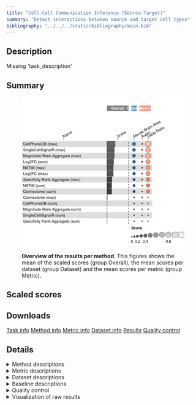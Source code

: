 ```yaml
---
title: "Cell-Cell Communication Inference (Source-Target)"
summary: "Detect interactions between source and target cell types"
bibliography: "../../../static/bibliography/main.bib"
---
```


<script src="index_files/libs/htmlwidgets-1.5.4/htmlwidgets.js"></script>
<link href="index_files/libs/datatables-css-0.0.0/datatables-crosstalk.css" rel="stylesheet" />
<script src="index_files/libs/datatables-binding-0.25/datatables.js"></script>
<script src="index_files/libs/jquery-3.6.0/jquery-3.6.0.min.js"></script>
<link href="index_files/libs/dt-core-1.11.3/css/jquery.dataTables.min.css" rel="stylesheet" />
<link href="index_files/libs/dt-core-1.11.3/css/jquery.dataTables.extra.css" rel="stylesheet" />
<script src="index_files/libs/dt-core-1.11.3/js/jquery.dataTables.min.js"></script>
<link href="index_files/libs/dt-ext-select-1.11.3/css/select.dataTables.min.css" rel="stylesheet" />
<script src="index_files/libs/dt-ext-select-1.11.3/js/dataTables.select.min.js"></script>
<link href="index_files/libs/dt-ext-searchpanes-1.11.3/css/searchPanes.dataTables.min.css" rel="stylesheet" />
<script src="index_files/libs/dt-ext-searchpanes-1.11.3/js/dataTables.searchPanes.min.js"></script>
<script src="index_files/libs/jszip-1.11.3/jszip.min.js"></script>
<script src="index_files/libs/pdfmake-1.11.3/pdfmake.js"></script>
<script src="index_files/libs/pdfmake-1.11.3/vfs_fonts.js"></script>
<link href="index_files/libs/dt-ext-buttons-1.11.3/css/buttons.dataTables.min.css" rel="stylesheet" />
<script src="index_files/libs/dt-ext-buttons-1.11.3/js/dataTables.buttons.min.js"></script>
<script src="index_files/libs/dt-ext-buttons-1.11.3/js/buttons.html5.min.js"></script>
<script src="index_files/libs/dt-ext-buttons-1.11.3/js/buttons.colVis.min.js"></script>
<script src="index_files/libs/dt-ext-buttons-1.11.3/js/buttons.print.min.js"></script>
<link href="index_files/libs/crosstalk-1.2.0/css/crosstalk.min.css" rel="stylesheet" />
<script src="index_files/libs/crosstalk-1.2.0/js/crosstalk.min.js"></script>
<script src="index_files/libs/kePrint-0.0.1/kePrint.js"></script>
<link href="index_files/libs/lightable-0.0.1/lightable.css" rel="stylesheet" />


## Description

Missing 'task_description'

## Summary

<figure>
<img src="index.markdown_strict_files/figure-markdown_strict/summary-1.png" width="638" alt="Overview of the results per method. This figures shows the mean of the scaled scores (group Overall), the mean scores per dataset (group Dataset) and the mean scores per metric (group Metric)." />
<figcaption aria-hidden="true"><strong>Overview of the results per method</strong>. This figures shows the mean of the scaled scores (group Overall), the mean scores per dataset (group Dataset) and the mean scores per metric (group Metric).</figcaption>
</figure>

## Scaled scores

<div id="htmlwidget-9f57994f158e547c83a6" style="width:100%;height:auto;" class="datatables html-widget"></div>
<script type="application/json" data-for="htmlwidget-9f57994f158e547c83a6">{"x":{"filter":"none","vertical":false,"extensions":["Select","SearchPanes","Buttons"],"data":[["<a href=\"/bibliography#efremova2020cellphonedb\">CellPhoneDB (max)<\/a>","<a href=\"/bibliography#efremova2020cellphonedb\">CellPhoneDB (max)<\/a>","<a href=\"/bibliography#cabello2020singlecellsignalr\">SingleCellSignalR (max)<\/a>","<a href=\"/bibliography#cabello2020singlecellsignalr\">SingleCellSignalR (max)<\/a>","<a href=\"/bibliography#dimitrov2022comparison\">Magnitude Rank Aggregate (max)<\/a>","<a href=\"/bibliography#dimitrov2022comparison\">Magnitude Rank Aggregate (max)<\/a>","<a href=\"/bibliography#raredon2022computation\">Log2FC (sum)<\/a>","<a href=\"/bibliography#raredon2022computation\">Log2FC (sum)<\/a>","<a href=\"/bibliography#hou2020predicting\">NATMI (max)<\/a>","<a href=\"/bibliography#hou2020predicting\">NATMI (max)<\/a>","<a href=\"/bibliography#raredon2022computation\">Log2FC (max)<\/a>","<a href=\"/bibliography#raredon2022computation\">Log2FC (max)<\/a>","<a href=\"/bibliography#dimitrov2022comparison\">Specificity Rank Aggregate (max)<\/a>","<a href=\"/bibliography#dimitrov2022comparison\">Specificity Rank Aggregate (max)<\/a>","<a href=\"/bibliography#hou2020predicting\">NATMI (sum)<\/a>","<a href=\"/bibliography#hou2020predicting\">NATMI (sum)<\/a>","<a href=\"/bibliography#raredon2022computation\">Connectome (sum)<\/a>","<a href=\"/bibliography#raredon2022computation\">Connectome (sum)<\/a>","<a href=\"/bibliography#raredon2022computation\">Connectome (max)<\/a>","<a href=\"/bibliography#raredon2022computation\">Connectome (max)<\/a>","<a href=\"/bibliography#dimitrov2022comparison\">Specificity Rank Aggregate (sum)<\/a>","<a href=\"/bibliography#dimitrov2022comparison\">Specificity Rank Aggregate (sum)<\/a>","<a href=\"/bibliography#efremova2020cellphonedb\">CellPhoneDB (sum)<\/a>","<a href=\"/bibliography#efremova2020cellphonedb\">CellPhoneDB (sum)<\/a>","<a href=\"/bibliography#dimitrov2022comparison\">Magnitude Rank Aggregate (sum)<\/a>","<a href=\"/bibliography#dimitrov2022comparison\">Magnitude Rank Aggregate (sum)<\/a>","<a href=\"/bibliography#cabello2020singlecellsignalr\">SingleCellSignalR (sum)<\/a>","<a href=\"/bibliography#cabello2020singlecellsignalr\">SingleCellSignalR (sum)<\/a>"],["Overall mean","<a href=\"/bibliography#tasic2016adult\">Mouse brain atlas<\/a>","Overall mean","<a href=\"/bibliography#tasic2016adult\">Mouse brain atlas<\/a>","Overall mean","<a href=\"/bibliography#tasic2016adult\">Mouse brain atlas<\/a>","Overall mean","<a href=\"/bibliography#tasic2016adult\">Mouse brain atlas<\/a>","Overall mean","<a href=\"/bibliography#tasic2016adult\">Mouse brain atlas<\/a>","Overall mean","<a href=\"/bibliography#tasic2016adult\">Mouse brain atlas<\/a>","Overall mean","<a href=\"/bibliography#tasic2016adult\">Mouse brain atlas<\/a>","Overall mean","<a href=\"/bibliography#tasic2016adult\">Mouse brain atlas<\/a>","Overall mean","<a href=\"/bibliography#tasic2016adult\">Mouse brain atlas<\/a>","Overall mean","<a href=\"/bibliography#tasic2016adult\">Mouse brain atlas<\/a>","Overall mean","<a href=\"/bibliography#tasic2016adult\">Mouse brain atlas<\/a>","Overall mean","<a href=\"/bibliography#tasic2016adult\">Mouse brain atlas<\/a>","Overall mean","<a href=\"/bibliography#tasic2016adult\">Mouse brain atlas<\/a>","Overall mean","<a href=\"/bibliography#tasic2016adult\">Mouse brain atlas<\/a>"],[0.374816111051117,0.374816111051117,0.338490447626045,0.338490447626045,0.336319588677802,0.336319588677802,0.310385730940304,0.310385730940304,0.29157215619934,0.29157215619934,0.289967766345615,0.289967766345615,0.22953446422155,0.22953446422155,0.216983759599155,0.216983759599155,0.216948925161255,0.216948925161255,0.0117035790839415,0.0117035790839415,-0.00280439341683836,-0.00280439341683836,-0.192553419193474,-0.192553419193474,-0.193274231147795,-0.193274231147795,-0.193937164593368,-0.193937164593368],[0.0470797547170948,0.0470797547170948,0.0461528697743829,0.0461528697743829,0.0418111518778968,0.0418111518778968,0.0827714618806079,0.0827714618806079,0.045144312398679,0.045144312398679,0.0419355326912306,0.0419355326912306,0.0443832620558401,0.0443832620558401,0.0192818528110501,0.0192818528110501,0.0192121839352504,0.0192121839352504,0.0234071581678829,0.0234071581678829,-0.00560878683367672,-0.00560878683367672,-0.00510683838694755,-0.00510683838694755,-0.00654846229558964,-0.00654846229558964,-0.00787432918673636,-0.00787432918673636],[0.702552467385139,0.702552467385139,0.630828025477707,0.630828025477707,0.630828025477707,0.630828025477707,0.538,0.538,0.538,0.538,0.538,0.538,0.414685666387259,0.414685666387259,0.414685666387259,0.414685666387259,0.414685666387259,0.414685666387259,0,0,0,0,-0.38,-0.38,-0.38,-0.38,-0.38,-0.38],[7210,7210,1143,1143,29358,29358,1080,1080,1791,1791,860,860,34190,34190,1818,1818,1139,1139,1121,1121,39438,39438,34240,34240,8390,8390,686,686],[100.1,100.1,96.5,96.5,99.6,99.6,96.6,96.6,99,99,99.8,99.8,100.1,100.1,98.8,98.8,93.8,93.8,97.7,97.7,100.1,100.1,100.1,100.1,100,100,93.9,93.9],[115.8203125,115.8203125,19.921875,19.921875,116.2109375,116.2109375,19.921875,19.921875,19.921875,19.921875,19.921875,19.921875,116.30859375,116.30859375,19.921875,19.921875,19.921875,19.921875,19.921875,19.921875,116.11328125,116.11328125,115.8203125,115.8203125,116.2109375,116.2109375,19.921875,19.921875],["<a href=\"https://github.com/saezlab/liana\">v0.1.9<\/a>","<a href=\"https://github.com/saezlab/liana\">v0.1.9<\/a>","<a href=\"https://github.com/saezlab/liana\">v0.1.9<\/a>","<a href=\"https://github.com/saezlab/liana\">v0.1.9<\/a>","<a href=\"https://github.com/saezlab/liana\">v0.1.9<\/a>","<a href=\"https://github.com/saezlab/liana\">v0.1.9<\/a>","<a href=\"https://github.com/saezlab/liana\">v0.1.9<\/a>","<a href=\"https://github.com/saezlab/liana\">v0.1.9<\/a>","<a href=\"https://github.com/saezlab/liana\">v0.1.9<\/a>","<a href=\"https://github.com/saezlab/liana\">v0.1.9<\/a>","<a href=\"https://github.com/saezlab/liana\">v0.1.9<\/a>","<a href=\"https://github.com/saezlab/liana\">v0.1.9<\/a>","<a href=\"https://github.com/saezlab/liana\">v0.1.9<\/a>","<a href=\"https://github.com/saezlab/liana\">v0.1.9<\/a>","<a href=\"https://github.com/saezlab/liana\">v0.1.9<\/a>","<a href=\"https://github.com/saezlab/liana\">v0.1.9<\/a>","<a href=\"https://github.com/saezlab/liana\">v0.1.9<\/a>","<a href=\"https://github.com/saezlab/liana\">v0.1.9<\/a>","<a href=\"https://github.com/saezlab/liana\">v0.1.9<\/a>","<a href=\"https://github.com/saezlab/liana\">v0.1.9<\/a>","<a href=\"https://github.com/saezlab/liana\">v0.1.9<\/a>","<a href=\"https://github.com/saezlab/liana\">v0.1.9<\/a>","<a href=\"https://github.com/saezlab/liana\">v0.1.9<\/a>","<a href=\"https://github.com/saezlab/liana\">v0.1.9<\/a>","<a href=\"https://github.com/saezlab/liana\">v0.1.9<\/a>","<a href=\"https://github.com/saezlab/liana\">v0.1.9<\/a>","<a href=\"https://github.com/saezlab/liana\">v0.1.9<\/a>","<a href=\"https://github.com/saezlab/liana\">v0.1.9<\/a>"]],"container":"<table class=\"stripe compact\">\n  <thead>\n    <tr>\n      <th>Method<\/th>\n      <th>Dataset<\/th>\n      <th>Mean score<\/th>\n      <th>Precision-recall AUC<\/th>\n      <th>Odds Ratio<\/th>\n      <th>Runtime (s)<\/th>\n      <th>CPU (%)<\/th>\n      <th>Memory (GB)<\/th>\n      <th>Library<\/th>\n    <\/tr>\n  <\/thead>\n<\/table>","options":{"dom":"Bfrtip","paging":false,"columnDefs":[{"targets":6,"render":"function(data, type, row, meta) {\n    return type !== 'display' ? data : DTWidget.formatRound(data, 0, 3, \",\", \".\", null);\n  }"},{"targets":5,"render":"function(data, type, row, meta) {\n    return type !== 'display' ? data : DTWidget.formatRound(data, 0, 3, \",\", \".\", null);\n  }"},{"targets":7,"render":"function(data, type, row, meta) {\n    return type !== 'display' ? data : DTWidget.formatRound(data, 2, 3, \",\", \".\", null);\n  }"},{"targets":2,"render":"function(data, type, row, meta) {\n    return type !== 'display' ? data : DTWidget.formatRound(data, 2, 3, \",\", \".\", null);\n  }"},{"targets":3,"render":"function(data, type, row, meta) {\n    return type !== 'display' ? data : DTWidget.formatRound(data, 2, 3, \",\", \".\", null);\n  }"},{"targets":4,"render":"function(data, type, row, meta) {\n    return type !== 'display' ? data : DTWidget.formatRound(data, 2, 3, \",\", \".\", null);\n  }"},{"searchPanes":{"show":false},"targets":[2,3,4,5,6,7,8]},{"searchPanes":{"preSelect":"Overall mean"},"targets":1},{"className":"dt-right","targets":[2,3,4,5,6,7]}],"buttons":["searchPanes",{"extend":"collection","buttons":["csv","excel","pdf"],"text":"Download"}],"language":{"searchPanes":{"collapse":"Filter Rows"}},"order":[],"autoWidth":false,"orderClasses":false}},"evals":["options.columnDefs.0.render","options.columnDefs.1.render","options.columnDefs.2.render","options.columnDefs.3.render","options.columnDefs.4.render","options.columnDefs.5.render"],"jsHooks":[]}</script>
<!--### Mouse brain atlas-->

## Downloads

<a href="data/task_info.json" class="btn btn-secondary">Task info</a>
<a href="data/method_info.json" class="btn btn-secondary">Method info</a>
<a href="data/metric_info.json" class="btn btn-secondary">Metric info</a>
<a href="data/dataset_info.json" class="btn btn-secondary">Dataset info</a>
<a href="data/results.json" class="btn btn-secondary">Results</a>
<a href="data/quality_control.json" class="btn btn-secondary">Quality control</a>

## Details

<details>
<summary>
Method descriptions
</summary>

-   **[CellPhoneDB (max)](https://github.com/saezlab/liana)**: Missing 'method_description'. [\[efremova2020cellphonedb\]](/bibliography#efremova2020cellphonedb)

<!-- -->

-   **[CellPhoneDB (sum)](https://github.com/saezlab/liana)**: Missing 'method_description'. [\[efremova2020cellphonedb\]](/bibliography#efremova2020cellphonedb)

<!-- -->

-   **[Connectome (max)](https://github.com/saezlab/liana)**: Missing 'method_description'. [\[raredon2022computation\]](/bibliography#raredon2022computation)

<!-- -->

-   **[Connectome (sum)](https://github.com/saezlab/liana)**: Missing 'method_description'. [\[raredon2022computation\]](/bibliography#raredon2022computation)

<!-- -->

-   **[Log2FC (max)](https://github.com/saezlab/liana)**: Missing 'method_description'. [\[raredon2022computation\]](/bibliography#raredon2022computation)

<!-- -->

-   **[Log2FC (sum)](https://github.com/saezlab/liana)**: Missing 'method_description'. [\[raredon2022computation\]](/bibliography#raredon2022computation)

<!-- -->

-   **[Magnitude Rank Aggregate (max)](https://github.com/saezlab/liana)**: Missing 'method_description'. [\[dimitrov2022comparison\]](/bibliography#dimitrov2022comparison)

<!-- -->

-   **[Magnitude Rank Aggregate (sum)](https://github.com/saezlab/liana)**: Missing 'method_description'. [\[dimitrov2022comparison\]](/bibliography#dimitrov2022comparison)

<!-- -->

-   **[NATMI (max)](https://github.com/saezlab/liana)**: Missing 'method_description'. [\[hou2020predicting\]](/bibliography#hou2020predicting)

<!-- -->

-   **[NATMI (sum)](https://github.com/saezlab/liana)**: Missing 'method_description'. [\[hou2020predicting\]](/bibliography#hou2020predicting)

<!-- -->

-   **[Random Events](https://github.com/openproblems-bio/openproblems)**: Missing 'method_description'. [\[openproblems\]](/bibliography#openproblems)

<!-- -->

-   **[SingleCellSignalR (max)](https://github.com/saezlab/liana)**: Missing 'method_description'. [\[cabello2020singlecellsignalr\]](/bibliography#cabello2020singlecellsignalr)

<!-- -->

-   **[SingleCellSignalR (sum)](https://github.com/saezlab/liana)**: Missing 'method_description'. [\[cabello2020singlecellsignalr\]](/bibliography#cabello2020singlecellsignalr)

<!-- -->

-   **[Specificity Rank Aggregate (max)](https://github.com/saezlab/liana)**: Missing 'method_description'. [\[dimitrov2022comparison\]](/bibliography#dimitrov2022comparison)

<!-- -->

-   **[Specificity Rank Aggregate (sum)](https://github.com/saezlab/liana)**: Missing 'method_description'. [\[dimitrov2022comparison\]](/bibliography#dimitrov2022comparison)

<!-- -->

-   **[True Events](https://github.com/openproblems-bio/openproblems)**: Missing 'method_description'. [\[openproblems\]](/bibliography#openproblems)

</details>
<details>
<summary>
Metric descriptions
</summary>

-   **Precision-recall AUC**: Missing 'metric_description'. [\[davis2006prauc\]](/bibliography#davis2006prauc)

<!-- -->

-   **Odds Ratio**: Missing 'metric_description'. [\[bland2000odds\]](/bibliography#bland2000odds)

</details>
<details>
<summary>
Dataset descriptions
</summary>

-   **Mouse brain atlas**: Missing 'dataset_description'. [\[tasic2016adult\]](/bibliography#tasic2016adult)

</details>
<details>
<summary>
Baseline descriptions
</summary>

-   **Random Events**: Missing 'method_description'.

<!-- -->

-   **True Events**: Missing 'method_description'.

</details>
<details>
<summary>
Quality control
</summary>
<table class="table lightable-paper" style='margin-left: auto; margin-right: auto; font-family: "Arial Narrow", arial, helvetica, sans-serif; margin-left: auto; margin-right: auto;'>
 <thead>
  <tr>
   <th style="text-align:left;"> Category </th>
   <th style="text-align:left;"> Name </th>
   <th style="text-align:right;"> Value </th>
   <th style="text-align:left;"> Condition </th>
   <th style="text-align:left;"> Severity </th>
  </tr>
 </thead>
<tbody>
  <tr>
   <td style="text-align:left;" data-toggle="tooltip" data-container="body" data-placement="right" title="Dataset metadata field 'dataset_description' should be defined
  Task id: cell_cell_communication_source_target
  Field: dataset_description
"> Dataset info </td>
   <td style="text-align:left;" data-toggle="tooltip" data-container="body" data-placement="right" title="Dataset metadata field 'dataset_description' should be defined
  Task id: cell_cell_communication_source_target
  Field: dataset_description
"> Pct 'dataset_description' missing </td>
   <td style="text-align:right;" data-toggle="tooltip" data-container="body" data-placement="right" title="Dataset metadata field 'dataset_description' should be defined
  Task id: cell_cell_communication_source_target
  Field: dataset_description
"> 1 </td>
   <td style="text-align:left;" data-toggle="tooltip" data-container="body" data-placement="right" title="Dataset metadata field 'dataset_description' should be defined
  Task id: cell_cell_communication_source_target
  Field: dataset_description
"> percent_missing(dataset_info, field) </td>
   <td style="text-align:left;color: red !important;" data-toggle="tooltip" data-container="body" data-placement="right" title="Dataset metadata field 'dataset_description' should be defined
  Task id: cell_cell_communication_source_target
  Field: dataset_description
"> ✗✗ </td>
  </tr>
  <tr>
   <td style="text-align:left;" data-toggle="tooltip" data-container="body" data-placement="right" title="Method metadata field 'method_description' should be defined
  Task id: cell_cell_communication_source_target
  Field: method_description
"> Method info </td>
   <td style="text-align:left;" data-toggle="tooltip" data-container="body" data-placement="right" title="Method metadata field 'method_description' should be defined
  Task id: cell_cell_communication_source_target
  Field: method_description
"> Pct 'method_description' missing </td>
   <td style="text-align:right;" data-toggle="tooltip" data-container="body" data-placement="right" title="Method metadata field 'method_description' should be defined
  Task id: cell_cell_communication_source_target
  Field: method_description
"> 1 </td>
   <td style="text-align:left;" data-toggle="tooltip" data-container="body" data-placement="right" title="Method metadata field 'method_description' should be defined
  Task id: cell_cell_communication_source_target
  Field: method_description
"> percent_missing(method_info, field) </td>
   <td style="text-align:left;color: red !important;" data-toggle="tooltip" data-container="body" data-placement="right" title="Method metadata field 'method_description' should be defined
  Task id: cell_cell_communication_source_target
  Field: method_description
"> ✗✗ </td>
  </tr>
  <tr>
   <td style="text-align:left;" data-toggle="tooltip" data-container="body" data-placement="right" title="Metric metadata field 'metric_description' should be defined
  Task id: cell_cell_communication_source_target
  Field: metric_description
"> Metric info </td>
   <td style="text-align:left;" data-toggle="tooltip" data-container="body" data-placement="right" title="Metric metadata field 'metric_description' should be defined
  Task id: cell_cell_communication_source_target
  Field: metric_description
"> Pct 'metric_description' missing </td>
   <td style="text-align:right;" data-toggle="tooltip" data-container="body" data-placement="right" title="Metric metadata field 'metric_description' should be defined
  Task id: cell_cell_communication_source_target
  Field: metric_description
"> 1 </td>
   <td style="text-align:left;" data-toggle="tooltip" data-container="body" data-placement="right" title="Metric metadata field 'metric_description' should be defined
  Task id: cell_cell_communication_source_target
  Field: metric_description
"> percent_missing(metric_info, field) </td>
   <td style="text-align:left;color: red !important;" data-toggle="tooltip" data-container="body" data-placement="right" title="Metric metadata field 'metric_description' should be defined
  Task id: cell_cell_communication_source_target
  Field: metric_description
"> ✗✗ </td>
  </tr>
  <tr>
   <td style="text-align:left;" data-toggle="tooltip" data-container="body" data-placement="right" title="Task metadata field 'task_description' should be defined
  Task id: cell_cell_communication_source_target
  Field: task_description
"> Task info </td>
   <td style="text-align:left;" data-toggle="tooltip" data-container="body" data-placement="right" title="Task metadata field 'task_description' should be defined
  Task id: cell_cell_communication_source_target
  Field: task_description
"> Pct 'task_description' missing </td>
   <td style="text-align:right;" data-toggle="tooltip" data-container="body" data-placement="right" title="Task metadata field 'task_description' should be defined
  Task id: cell_cell_communication_source_target
  Field: task_description
"> 1 </td>
   <td style="text-align:left;" data-toggle="tooltip" data-container="body" data-placement="right" title="Task metadata field 'task_description' should be defined
  Task id: cell_cell_communication_source_target
  Field: task_description
"> percent_missing([task_info], field) </td>
   <td style="text-align:left;color: red !important;" data-toggle="tooltip" data-container="body" data-placement="right" title="Task metadata field 'task_description' should be defined
  Task id: cell_cell_communication_source_target
  Field: task_description
"> ✗✗ </td>
  </tr>
</tbody>
</table>

</details>
<details>
<summary>
Visualization of raw results
</summary>

<img src="index.markdown_strict_files/figure-markdown_strict/raw_results-1.png" width="960" />

</details>
